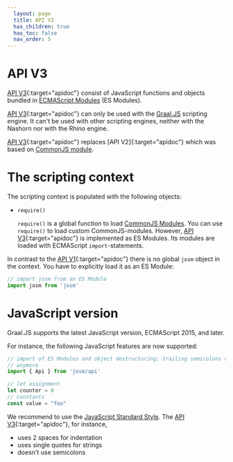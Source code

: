 ```yaml
---
  layout: page
  title: API V3
  has_children: true
  has_toc: false
  nav_order: 5
---
```


# API V3

[API V3]{:target="apidoc"} consist of JavaScript functions and objects bundled in [ECMAScript Modules][es-modules-spec] (ES Modules).

[API V3]{:target="apidoc"} can only be used with the [Graal.JS][Graal.JS] scripting engine.
It can't be used with other scripting engines, neither with the Nashorn nor with the Rhino engine.

[API V3]{:target="apidoc"} replaces [API V2]{:target="apidoc"} which was based on [CommonJS module].

# The scripting context

The scripting context is populated with the following objects:

* <code class="inline">require()</code>

  <code class="inline">require()</code> is a global function to load [CommonJS Modules][CommonJS Module]. You can use 
  <code class="inline">require()</code> to load custom CommonJS-modules. However, [API V3]{:target="apidoc"} is 
  implemented as ES Modules. Its modules are loaded with ECMAScript <code class="inline">import</code>-statements.

In contrast to the [API V1]{:target="apidoc"} there is no global <code class="inline">josm</code> object in the context. You
have to explicitly load it as an ES Module:

```js
// import josm from an ES Module
import josm from 'josm'
```

# JavaScript version

Graal.JS supports the latest JavaScript version, ECMAScript 2015, and later.

For instance, the following JavaScript features are now supported:

```js
// import of ES Modules and object destructuring; trailing semicolons not necessary
// anymore
import { Api } from 'josm/api'

// let assignment
let counter = 0
// constants
const value = "foo"
```

We recommend to use the [JavaScript Standard Style](https://standardjs.com/). The [API V3]{:target="apidoc"}, for instance,

* uses 2 spaces for indentation
* uses single quotes for strings
* doesn't use semicolons


[es-modules-spec]: https://262.ecma-international.org/6.0/#sec-modules
[CommonJS module]: http://www.commonjs.org/specs/modules/1.0/
[josm]: ../api/v2/module-josm.html
[Graal.JS]: https://github.com/graalvm/graaljs
[API V3]: ../../api/v3/module-josm.html
[API V1]: ../../api/v1/module-josm.html